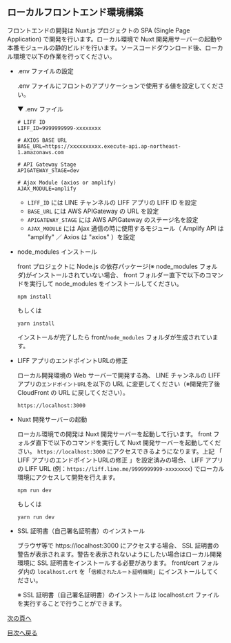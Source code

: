 ## ローカルフロントエンド環境構築
フロントエンドの開発は Nuxt.js プロジェクトの SPA (Single Page Application) で開発を行います。ローカル環境で Nuxt 開発用サーバーの起動や本番モジュールの静的ビルドを行います。ソースコードダウンロード後、ローカル環境で以下の作業を行ってください。

- .env ファイルの設定

    .env ファイルにフロントのアプリケーションで使用する値を設定してください。

    ▼ .env ファイル
    ````
    # LIFF ID
    LIFF_ID=9999999999-xxxxxxxx

    # AXIOS BASE URL
    BASE_URL=https://xxxxxxxxxx.execute-api.ap-northeast-1.amazonaws.com

    # API Gateway Stage
    APIGATEWAY_STAGE=dev

    # Ajax Module (axios or amplify)
    AJAX_MODULE=amplify
    ````

    - `LIFF_ID` には LINE チャンネルの LIFF アプリの LIFF ID を設定
    - `BASE_URL` には AWS APIGateway の URL を設定
    - `APIGATEWAY_STAGE` には AWS APIGateway のステージ名を設定
    - `AJAX_MODULE` には Ajax 通信の時に使用するモジュール（ Amplify API は "amplify" ／ Axios は "axios" ）を設定

- node_modules インストール

    front プロジェクトに Node.js の依存パッケージ(※ node_modules フォルダ)がインストールされていない場合、 front フォルダー直下で以下のコマンドを実行して node_modules をインストールしてください。
    ```
    npm install
    ```
    もしくは
    ```
    yarn install
    ```
    インストールが完了したら front/`node_modules` フォルダが生成されています。

- LIFF アプリのエンドポイントURLの修正

    ローカル開発環境の Web サーバーで開発する為、 LINE チャンネルの LIFF アプリの`エンドポイントURL`を以下の URL に変更してください（※開発完了後 CloudFront の URL に戻してください）。
    ```
    https://localhost:3000
    ```

- Nuxt 開発サーバーの起動

    ローカル環境での開発は Nuxt 開発サーバーを起動して行います。 front フォルダ直下で以下のコマンドを実行して Nuxt 開発サーバーを起動してください。 `https://localhost:3000` にアクセスできるようになります。上記 「 LIFF アプリのエンドポイントURLの修正 」を設定済みの場合、 LIFF アプリの LIFF URL (例：`https://liff.line.me/9999999999-xxxxxxxx`) でローカル環境にアクセスして開発を行えます。
    ```
    npm run dev
    ```
    もしくは
    ```
    yarn run dev
    ```

- SSL 証明書（自己署名証明書）のインストール

    ブラウザ等で https://localhost:3000 にアクセスする場合、 SSL 証明書の警告が表示されます。警告を表示されないようにしたい場合はローカル開発環境に SSL 証明書をインストールする必要があります。 front/cert フォルダ内の `localhost.crt` を「`信頼されたルート証明機関`」にインストールしてください。

    ※ SSL 証明書（自己署名証明書）のインストールは localhost.crt ファイルを実行することで行うことができます。

[次の頁へ](test-data-charge.md)

[目次へ戻る](../README.md)

